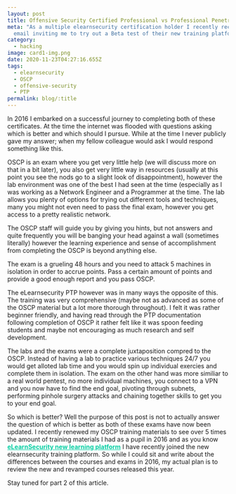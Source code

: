 ```yaml
---
layout: post
title: Offensive Security Certified Professional vs Professional Penetration Tester (PTP)
meta: "As a multiple elearnsecurity certification holder I recently received and
  email inviting me to try out a Beta test of their new training platform. "
category:
  - hacking
image: card1-img.png
date: 2020-11-23T04:27:16.655Z
tags:
  - elearnsecurity
  - OSCP
  - offensive-security
  - PTP
permalink: blog/:title
---
```

<style>
  .hover-link:hover {
    
  }

  .hover-link {
    font-weight: bold;
    cursor: pointer;
    color: #05cfa3;
  }
</style>

In 2016 I embarked on a successful journey to completing both of these certificates. At the time the internet was flooded with questions asking which is better and which should I pursue. While at the time I never publicly gave my answer; when my fellow colleague would ask I would respond something like this. 

OSCP is an exam where you get very little help (we will discuss more on that in a bit later), you also get very little way in resources (usually at this point you see the nods go to a slight look of disappointment), however the lab environment was one of the best I had seen at the time (especially as I was working as a Network Engineer and a Programmer at the time. The lab allows you plenty of options for trying out different tools and techniques, many you might not even need to pass the final exam, however you get access to a pretty realistic network. 

The OSCP staff will guide you by giving you hints, but not answers and quite frequently you will be banging your head against a wall (sometimes literally) however the learning experience and sense of accomplishment from completing the OSCP is beyond anything else. 

The exam is a grueling 48 hours and you need to attack 5 machines in isolation in order to accrue points. Pass a certain amount of points and provide a good enough report and you pass OSCP. 

The eLearnsecurity PTP however was in many ways the opposite of this. The training was very comprehensive (maybe not as advanced as some of the OSCP material but a lot more thorough throughout). I felt it was rather beginner friendly, and having read through the PTP documentation following completion of OSCP it rather felt like it was spoon feeding students and maybe not encouraging as much research and self development. 

The labs and the exams were a complete juxtaposition compred to the OSCP. Instead of having a lab to practice various techniques 24/7 you would get alloted lab time and you would spin up individual exercies and complete them in isolation. The exam on the other hand was more similiar to a real world pentest, no more individual machines, you connect to a VPN and you now have to find the end goal, pivoting through subnets, performing pinhole surgery attacks and chaining together skills to get you to your end goal.

So which is better? Well the purpose of this post is not to actually answer the question of which is better as both of these exams have now been updated. I recently renewed my OSCP training materials to see over 5 times the amount of training materials I had as a pupil in 2016 and as you know <a class="hover-link" target="_blank" href="https://evilsaint.co.uk/blog/elearnsecurity-new-learning-platform">eLearnSecurity new learning platform</a> I have recently joined the new elearnsecurity training platform. So while I could sit and write about the differences between the courses and exams in 2016, my actual plan is to review the new and revamped courses released this year. 

Stay tuned for part 2 of this article. 